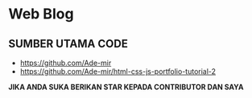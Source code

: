 # Web Blog

## SUMBER UTAMA CODE
- https://github.com/Ade-mir
- https://github.com/Ade-mir/html-css-js-portfolio-tutorial-2

**JIKA ANDA SUKA BERIKAN STAR KEPADA CONTRIBUTOR DAN SAYA**